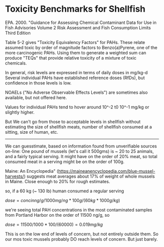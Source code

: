 # Toxicity Benchmarks for Shellfish

EPA. 2000. "Guidance for Assessing
Chemical Contaminant Data for Use in Fish Advisories
Volume 2
Risk Assessment and Fish Consumption Limits
Third Edition

Table 5-2 gives "Toxicity Equivalency Factors" for PAHs.  These relate assumed
toxic by order of magnitude factors to Benzo(a)Pyrene, one of the more
carcinogenic PAHs.  Using them to generate a weighted sum can produce "TEQs"
that provide relative toxicity of a mixture of toxic chemicals.

In general, risk levels are expressed in terms of daily doses in mg/kg-d
Several individual PAHs have established reference doses (RfDs), but confidence
in those levels is low.

NOAELs ("No Adverse Observable Effects Levels") are sometimes also available,
but not offered here.

Values for individual PAHs tend to hover around 10^-2 t0 10^-1 mg/kg or slightly
higher.

But We can't go from those to acceptable levels in shellfish without estimating
the size of shellfish meats, number of shellfish consumed at a sitting, size of
human, etc.

-----------------------------------
We can guesstimate, based on information found from unverifiable sources on-line:
One pound of mussels (let's call it 500gms) is ~ 20 to 25 animals, and a fairly
typical serving.  It might have on the order of 20% meat, so total consumed meat
in a serving might be on the order of 100g.

Maine:  An Encyclopedia" (https://maineanencyclopedia.com/blue-mussel-harvests/)
suggests meat averages about 17% of weight of whole mussels in Maine.  Close
enough to 20% for rough estimates.

so, if a 60 kg (~ 130 lb) human consumed a regular serving

$dose = conc in ng/g / 1000mg/ng * 100 g / (60kg * 1000g/kg)$

we're seeing total PAH concentrations in the most contaminated samples from
Portland Harbor on the order of 11500 ng/g, so 

$dose = 11500 / 1000 * 100 / (60000) = 0.019  mg/kg$

This is on the low end of levels of concern, but not entirely outside them.  So
our mos toxic mussels probably DO reach levels of concern.  But just barely.